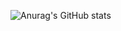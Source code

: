 ![Anurag's GitHub stats](https://github-readme-stats.vercel.app/api?username=Yeong-Huns&show_icons=true&theme=transparent)
